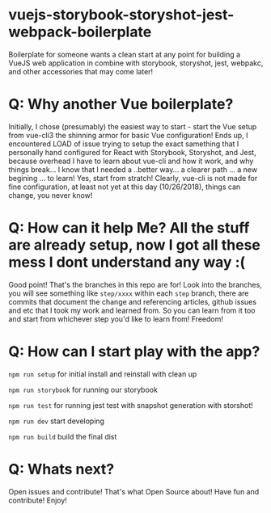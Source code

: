 # vuejs-storybook-storyshot-jest-webpack-boilerplate
Boilerplate for someone wants a clean start at any point for building a VueJS web application in combine with storybook, storyshot, jest, webpakc, and other accessories that may come later!

# Q: Why another Vue boilerplate?
Initially, I chose (presumably) the easiest way to start - start the Vue setup from vue-cli3 the shinning armor for basic Vue configuration! Ends up, I encountered LOAD of issue trying to setup the exact samething that I personally hand configured for React with Storybook, Storyshot, and Jest, because overhead I have to learn about vue-cli and how it work, and why things break... I know that I needed a ..better way... a clearer path ... a new begining ... to learn! Yes, start from stratch! Clearly, vue-cli is not made for fine configuration, at least not yet at this day (10/26/2018), things can change, you never know!

# Q: How can it help Me? All the stuff are already setup, now I got all these mess I dont understand any way :(
Good point! That's the branches in this repo are for! Look into the branches, you will see something like `step/xxxx` within each `step` branch, there are commits that document the change and referencing articles, github issues and etc that I took my work and learned from. So you can learn from it too and start from whichever step you'd like to learn from! Freedom!

# Q: How can I start play with the app?

`npm run setup` for initial install and reinstall with clean up

`npm run storybook` for running our storybook

`npm run test` for running jest test with snapshot generation with storshot!

`npm run dev` start developing

`npm run build` build the final dist

# Q: Whats next?
Open issues and contribute! That's what Open Source about! Have fun and contribute! Enjoy!
